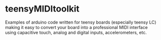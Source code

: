 # teensyMIDItoolkit
Examples of arduino code written for teensy boards (especially teensy LC) making it easy to convert your board into a professional MIDI interface using capacitive touch, analog and digital inputs, accelerometers, etc.
